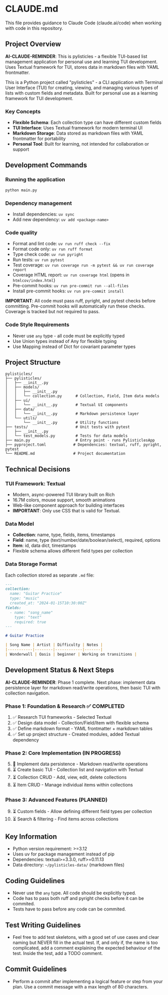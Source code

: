 # CLAUDE.md

This file provides guidance to Claude Code (claude.ai/code) when working with code in this repository.

## Project Overview

**AI-CLAUDE-REMINDER**: This is pylisticles - a flexible TUI-based list management application for personal use and learning TUI development. Uses Textual framework for TUI, stores data in markdown files with YAML frontmatter.

This is a Python project called "pylisticles" - a CLI application with Terminal User Interface (TUI) for creating, viewing, and managing various types of lists with custom fields and metadata. Built for personal use as a learning framework for TUI development.

### Key Concepts
- **Flexible Schema**: Each collection type can have different custom fields
- **TUI Interface**: Uses Textual framework for modern terminal UI
- **Markdown Storage**: Data stored as markdown files with YAML frontmatter for portability
- **Personal Tool**: Built for learning, not intended for collaboration or support

## Development Commands

### Running the application
```bash
python main.py
```

### Dependency management
- Install dependencies: `uv sync`
- Add new dependency: `uv add <package-name>`

### Code quality
- Format and lint code: `uv run ruff check --fix`
- Format code only: `uv run ruff format`
- Type check code: `uv run pyright`
- Run tests: `uv run pytest`
- Test coverage: `uv run coverage run -m pytest && uv run coverage report`
- Coverage HTML report: `uv run coverage html` (opens in `htmlcov/index.html`)
- Pre-commit hooks: `uv run pre-commit run --all-files`
- Install pre-commit hooks: `uv run pre-commit install`

**IMPORTANT**: All code must pass ruff, pyright, and pytest checks before committing. Pre-commit hooks will automatically run these checks. Coverage is tracked but not required to pass.

### Code Style Requirements
- Never use `any` type - all code must be explicitly typed
- Use Union types instead of Any for flexible typing
- Use Mapping instead of Dict for covariant parameter types

## Project Structure

```
pylisticles/
├── pylisticles/
│   ├── __init__.py
│   ├── models/
│   │   ├── __init__.py
│   │   └── collection.py      # Collection, Field, Item data models
│   ├── ui/
│   │   └── __init__.py        # Textual UI components
│   ├── data/
│   │   └── __init__.py        # Markdown persistence layer
│   └── utils/
│       └── __init__.py        # Utility functions
├── tests/                     # Unit tests with pytest
│   ├── __init__.py
│   └── test_models.py         # Tests for data models
├── main.py                    # Entry point - runs PylisticlesApp
├── pyproject.toml            # Dependencies: textual, ruff, pyright, pytest
└── README.md                 # Project documentation
```

## Technical Decisions

### TUI Framework: Textual
- Modern, async-powered TUI library built on Rich
- 16.7M colors, mouse support, smooth animations
- Web-like component approach for building interfaces
- **IMPORTANT**: Only use CSS that is valid for Textual.

### Data Model
- **Collection**: name, type, fields, items, timestamps
- **Field**: name, type (text/number/date/boolean/select), required, options
- **Item**: id, data dict, timestamps
- Flexible schema allows different field types per collection

### Data Storage Format
Each collection stored as separate `.md` file:
```markdown
---
collection:
  name: "Guitar Practice"
  type: "music"
  created_at: "2024-01-15T10:30:00Z"
fields:
  - name: "song_name"
    type: "text"
    required: true
---

# Guitar Practice

| Song Name | Artist | Difficulty | Notes |
|-----------|--------|------------|-------|
| Wonderwall | Oasis | beginner | Working on transitions |
```

## Development Status & Next Steps

**AI-CLAUDE-REMINDER**: Phase 1 complete. Next phase: implement data persistence layer for markdown read/write operations, then basic TUI with collection navigation.

### Phase 1: Foundation & Research ✅ COMPLETED
1. ✅ Research TUI frameworks - Selected Textual
2. ✅ Design data model - Collection/Field/Item with flexible schema
3. ✅ Define markdown format - YAML frontmatter + markdown tables
4. ✅ Set up project structure - Created modules, added Textual dependency

### Phase 2: Core Implementation (IN PROGRESS)
5. 🔄 Implement data persistence - Markdown read/write operations
6. ⏳ Create basic TUI - Collection list and navigation with Textual
7. ⏳ Collection CRUD - Add, view, edit, delete collections
8. ⏳ Item CRUD - Manage individual items within collections

### Phase 3: Advanced Features (PLANNED)
9. ⏳ Custom fields - Allow defining different field types per collection
10. ⏳ Search & filtering - Find items across collections

## Key Information

- Python version requirement: >=3.12
- Uses uv for package management instead of pip
- Dependencies: textual>=3.3.0, ruff>=0.11.13
- Data directory: `~/pylisticles-data/` (markdown files)

## Coding Guidelines
- Never use the `any` type. All code should be explicitly typed.
- Code has to pass both ruff and pyright checks before it can be commited.
- Tests have to pass before any code can be commited.

## Test Writing Guidelines
- Feel free to add test skeletons, with a good set of use cases and clear naming but NEVER fill in the actual test. If, and only if, the name is too complicated, add a comment explaining the expected behaviour of the test. Inside the test, add a TODO comment.

## Commit Guidelines
- Perform a commit after implementing a logical feature or step from your plan. Use a commit message with a max length of 80 characters.
